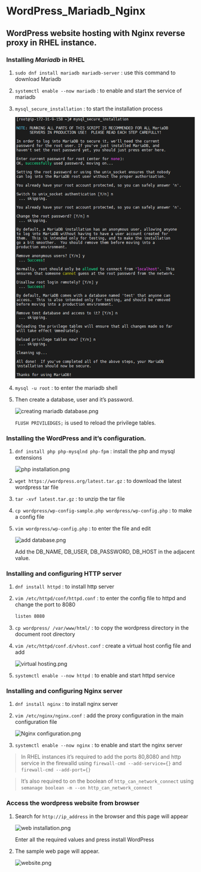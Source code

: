 # WordPress_Mariadb_Nginx
## WordPress website hosting with Nginx reverse proxy in RHEL instance.

### Installing ***Mariadb* in RHEL**

1. `sudo dnf install mariadb mariadb-server` : use this command to download Mariadb
2. `systemctl enable --now mariadb` : to enable and start the service of mariadb
3. `mysql_secure_installation` : to start the installation process
    
    ![mariadb installation.png](https://github.com/Siddhant00Tiwari/WordPress_Mariadb_Nginx/blob/e626136d5cd994af9115d9e4e497d70267f0b31b/mariadb%20installation.png)
    
4. `mysql -u root` : to enter the mariadb shell
5. Then create a database, user and it’s password.
    
    ![creating mariadb database.png](https://prod-files-secure.s3.us-west-2.amazonaws.com/77ead240-a866-4aa1-883b-179fa59f3972/7b58ada8-62c3-44a0-acb2-0caa8da706ef/creating_mariadb_database.png)
    
    `FLUSH PRIVILEDGES;` is used to reload the privilege tables.
    

### Installing the WordPress and it’s configuration.

1. `dnf install php php-mysqlnd php-fpm` : install the php and mysql extensions
    
    ![php installation.png](https://prod-files-secure.s3.us-west-2.amazonaws.com/77ead240-a866-4aa1-883b-179fa59f3972/c391ba40-1ee6-4c5a-ab41-41f7ca38b87e/php_installation.png)
    
2. `wget https://wordpress.org/latest.tar.gz` : to download the latest wordpress tar file
3. `tar -xvf latest.tar.gz` : to unzip the tar file
4. `cp wordpress/wp-config-sample.php wordpress/wp-config.php` : to make a config file 
5. `vim wordpress/wp-config.php` : to enter the file and edit 
    
    ![add database.png](https://prod-files-secure.s3.us-west-2.amazonaws.com/77ead240-a866-4aa1-883b-179fa59f3972/0878dc01-9887-48a8-903f-e4eb6943d040/add_database.png)
    
    Add the DB_NAME, DB_USER, DB_PASSWORD, DB_HOST in the adjacent value.
    

### Installing and configuring HTTP server

1. `dnf install httpd` : to install http server
2. `vim /etc/httpd/conf/httpd.conf` : to enter the config file to httpd and change the port to 8080
    
    ```bash
    listen 8080
    ```
    
3. `cp wordpress/ /var/www/html/` : to copy the wordpress directory in the document root directory
4. `vim /etc/httpd/conf.d/vhost.conf` : create a virtual host config file and add
    
    ![virtual hosting.png](https://prod-files-secure.s3.us-west-2.amazonaws.com/77ead240-a866-4aa1-883b-179fa59f3972/873ec6ce-1491-46e1-af72-3f16e0caeb84/virtual_hosting.png)
    
5. `systemctl enable --now httpd` : to enable and start httpd service

### Installing and configuring Nginx server

1. `dnf install nginx` : to install nginx server
2. `vim /etc/nginx/nginx.conf` : add the proxy configuration in the main configuration file
    
    ![Nginx configuration.png](https://prod-files-secure.s3.us-west-2.amazonaws.com/77ead240-a866-4aa1-883b-179fa59f3972/78525502-9445-422e-b04e-541df5c9e785/Nginx_configuration.png)
    
3. `systemctl enable --now nginx` : to enable and start the nginx server

> In RHEL instances it’s required to add the ports 80,8080 and http service in the firewalld using `firewall-cmd --add-service={}` and `firewall-cmd --add-port={}`
> 

> It’s also required to on the boolean of `http_can_network_connect` using `semanage boolean -m --on http_can_network_connect`
> 

### Access the wordpress website from browser

1. Search for `http://ip_address` in the browser and this page will appear
    
    ![web installation.png](https://prod-files-secure.s3.us-west-2.amazonaws.com/77ead240-a866-4aa1-883b-179fa59f3972/400073e3-59e4-4525-9a77-2276779c6521/web_installation.png)
    
    Enter all the required values and press install WordPress
    
2. The sample web page will appear.
    
    ![website.png](https://prod-files-secure.s3.us-west-2.amazonaws.com/77ead240-a866-4aa1-883b-179fa59f3972/05b38dcc-b512-4775-871f-f2c24dcaa901/website.png)
